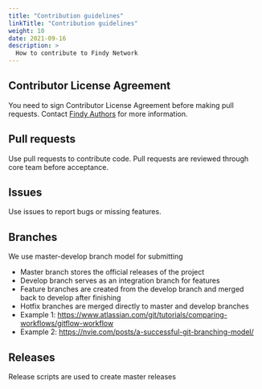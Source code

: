 ```yaml
---
title: "Contribution guidelines"
linkTitle: "Contribution guidelines"
weight: 10
date: 2021-09-16
description: >
  How to contribute to Findy Network
---
```


## Contributor License Agreement
You need to sign Contributor License Agreement before making pull requests. Contact [Findy Authors](https://findy-network.github.io/about/) for more information.

## Pull requests
Use pull requests to contribute code. Pull requests are reviewed through core team before acceptance.

## Issues
Use issues to report bugs or missing features.

## Branches
We use master-develop branch model for submitting
* Master branch stores the official releases of the project
* Develop branch serves as an integration branch for features
* Feature branches are created from the develop branch and merged back to develop after finishing
* Hotfix branches are merged directly to master and develop branches
* Example 1: https://www.atlassian.com/git/tutorials/comparing-workflows/gitflow-workflow
* Example 2: https://nvie.com/posts/a-successful-git-branching-model/

## Releases
Release scripts are used to create master releases